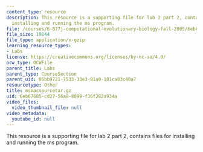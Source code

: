 ```yaml
---
content_type: resource
description: This resource is a supporting file for lab 2 part 2, contains files for
  installing and running the ms program.
file: /courses/6-877j-computational-evolutionary-biology-fall-2005/6eb67685cd2756a88099f36f282a934a_msmacsourcetar.gz
file_size: 19144
file_type: application/x-gzip
learning_resource_types:
- Labs
license: https://creativecommons.org/licenses/by-nc-sa/4.0/
ocw_type: OCWFile
parent_title: Labs
parent_type: CourseSection
parent_uid: 05bb9721-7533-33e3-81a0-181ca03c40a7
resourcetype: Other
title: msmacsourcetar.gz
uid: 6eb67685-cd27-56a8-8099-f36f282a934a
video_files:
  video_thumbnail_file: null
video_metadata:
  youtube_id: null
---
```

This resource is a supporting file for lab 2 part 2, contains files for installing and running the ms program.